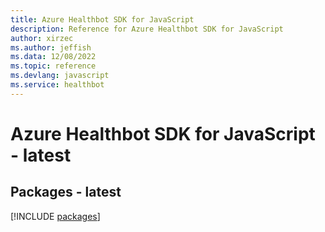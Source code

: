 ```yaml
---
title: Azure Healthbot SDK for JavaScript
description: Reference for Azure Healthbot SDK for JavaScript
author: xirzec
ms.author: jeffish
ms.data: 12/08/2022
ms.topic: reference
ms.devlang: javascript
ms.service: healthbot
---
```

# Azure Healthbot SDK for JavaScript - latest
## Packages - latest
[!INCLUDE [packages](healthbot-index.md)]
